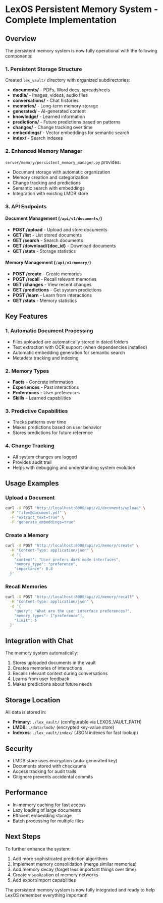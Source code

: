 # LexOS Persistent Memory System - Complete Implementation

## Overview

The persistent memory system is now fully operational with the following components:

### 1. Persistent Storage Structure
Created `lex_vault/` directory with organized subdirectories:
- **documents/** - PDFs, Word docs, spreadsheets
- **media/** - Images, videos, audio files
- **conversations/** - Chat histories
- **memories/** - Long-term memory storage
- **generated/** - AI-generated content
- **knowledge/** - Learned information
- **predictions/** - Future predictions based on patterns
- **changes/** - Change tracking over time
- **embeddings/** - Vector embeddings for semantic search
- **index/** - Search indexes

### 2. Enhanced Memory Manager
`server/memory/persistent_memory_manager.py` provides:
- Document storage with automatic organization
- Memory creation and categorization
- Change tracking and predictions
- Semantic search with embeddings
- Integration with existing LMDB store

### 3. API Endpoints

#### Document Management (`/api/v1/documents/`)
- **POST /upload** - Upload and store documents
- **GET /list** - List stored documents
- **GET /search** - Search documents
- **GET /download/{doc_id}** - Download documents
- **GET /stats** - Storage statistics

#### Memory Management (`/api/v1/memory/`)
- **POST /create** - Create memories
- **POST /recall** - Recall relevant memories
- **GET /changes** - View recent changes
- **GET /predictions** - Get system predictions
- **POST /learn** - Learn from interactions
- **GET /stats** - Memory statistics

## Key Features

### 1. Automatic Document Processing
- Files uploaded are automatically stored in dated folders
- Text extraction with OCR support (when dependencies installed)
- Automatic embedding generation for semantic search
- Metadata tracking and indexing

### 2. Memory Types
- **Facts** - Concrete information
- **Experiences** - Past interactions
- **Preferences** - User preferences
- **Skills** - Learned capabilities

### 3. Predictive Capabilities
- Tracks patterns over time
- Makes predictions based on user behavior
- Stores predictions for future reference

### 4. Change Tracking
- All system changes are logged
- Provides audit trail
- Helps with debugging and understanding system evolution

## Usage Examples

### Upload a Document
```bash
curl -X POST "http://localhost:8000/api/v1/documents/upload" \
  -F "file=@document.pdf" \
  -F "extract_text=true" \
  -F "generate_embeddings=true"
```

### Create a Memory
```bash
curl -X POST "http://localhost:8000/api/v1/memory/create" \
  -H "Content-Type: application/json" \
  -d '{
    "content": "User prefers dark mode interfaces",
    "memory_type": "preference",
    "importance": 0.8
  }'
```

### Recall Memories
```bash
curl -X POST "http://localhost:8000/api/v1/memory/recall" \
  -H "Content-Type: application/json" \
  -d '{
    "query": "What are the user interface preferences?",
    "memory_types": ["preference"],
    "limit": 5
  }'
```

## Integration with Chat

The memory system automatically:
1. Stores uploaded documents in the vault
2. Creates memories of interactions
3. Recalls relevant context during conversations
4. Learns from user feedback
5. Makes predictions about future needs

## Storage Location

All data is stored in:
- **Primary**: `./lex_vault/` (configurable via LEXOS_VAULT_PATH)
- **LMDB**: `./data/lmdb/` (encrypted key-value store)
- **Indexes**: `./lex_vault/index/` (JSON indexes for fast lookup)

## Security

- LMDB store uses encryption (auto-generated key)
- Documents stored with checksums
- Access tracking for audit trails
- Gitignore prevents accidental commits

## Performance

- In-memory caching for fast access
- Lazy loading of large documents
- Efficient embedding storage
- Batch processing for multiple files

## Next Steps

To further enhance the system:
1. Add more sophisticated prediction algorithms
2. Implement memory consolidation (merge similar memories)
3. Add memory decay (forget less important things over time)
4. Create visualization of memory networks
5. Add export/import capabilities

The persistent memory system is now fully integrated and ready to help LexOS remember everything important!